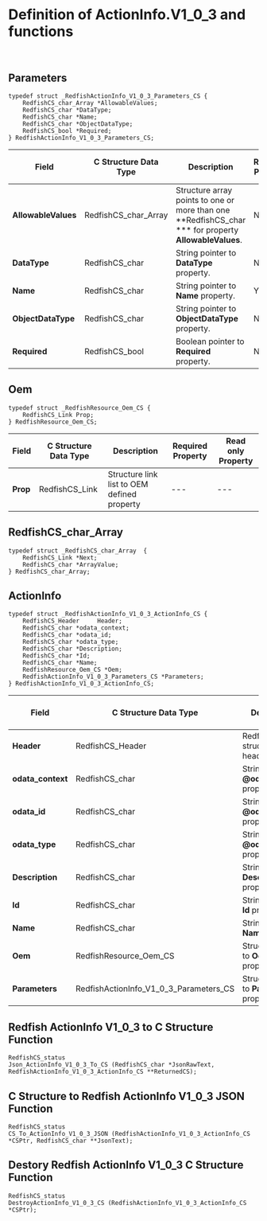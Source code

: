 # Definition of ActionInfo.V1_0_3 and functions<br><br>

## Parameters
    typedef struct _RedfishActionInfo_V1_0_3_Parameters_CS {
        RedfishCS_char_Array *AllowableValues;
        RedfishCS_char *DataType;
        RedfishCS_char *Name;
        RedfishCS_char *ObjectDataType;
        RedfishCS_bool *Required;
    } RedfishActionInfo_V1_0_3_Parameters_CS;

|Field |C Structure Data Type|Description |Required Property|Read only Property
| ---  | --- | --- | --- | ---
|**AllowableValues**|RedfishCS_char_Array| Structure array points to one or more than one **RedfishCS_char *** for property **AllowableValues**.| No| Yes
|**DataType**|RedfishCS_char| String pointer to **DataType** property.| No| Yes
|**Name**|RedfishCS_char| String pointer to **Name** property.| Yes| Yes
|**ObjectDataType**|RedfishCS_char| String pointer to **ObjectDataType** property.| No| Yes
|**Required**|RedfishCS_bool| Boolean pointer to **Required** property.| No| Yes


## Oem
    typedef struct _RedfishResource_Oem_CS {
        RedfishCS_Link Prop;
    } RedfishResource_Oem_CS;

|Field |C Structure Data Type|Description |Required Property|Read only Property
| ---  | --- | --- | --- | ---
|**Prop**|RedfishCS_Link| Structure link list to OEM defined property| ---| ---


## RedfishCS_char_Array
    typedef struct _RedfishCS_char_Array  {
        RedfishCS_Link *Next;
        RedfishCS_char *ArrayValue;
    } RedfishCS_char_Array;



## ActionInfo
    typedef struct _RedfishActionInfo_V1_0_3_ActionInfo_CS {
        RedfishCS_Header     Header;
        RedfishCS_char *odata_context;
        RedfishCS_char *odata_id;
        RedfishCS_char *odata_type;
        RedfishCS_char *Description;
        RedfishCS_char *Id;
        RedfishCS_char *Name;
        RedfishResource_Oem_CS *Oem;
        RedfishActionInfo_V1_0_3_Parameters_CS *Parameters;
    } RedfishActionInfo_V1_0_3_ActionInfo_CS;

|Field |C Structure Data Type|Description |Required Property|Read only Property
| ---  | --- | --- | --- | ---
|**Header**|RedfishCS_Header|Redfish C structure header|---|---
|**odata_context**|RedfishCS_char| String pointer to **@odata.context** property.| No| No
|**odata_id**|RedfishCS_char| String pointer to **@odata.id** property.| No| No
|**odata_type**|RedfishCS_char| String pointer to **@odata.type** property.| No| No
|**Description**|RedfishCS_char| String pointer to **Description** property.| No| Yes
|**Id**|RedfishCS_char| String pointer to **Id** property.| Yes| Yes
|**Name**|RedfishCS_char| String pointer to **Name** property.| Yes| Yes
|**Oem**|RedfishResource_Oem_CS| Structure points to **Oem** property.| No| No
|**Parameters**|RedfishActionInfo_V1_0_3_Parameters_CS| Structure points to **Parameters** property.| No| No
## Redfish ActionInfo V1_0_3 to C Structure Function
    RedfishCS_status
    Json_ActionInfo_V1_0_3_To_CS (RedfishCS_char *JsonRawText, RedfishActionInfo_V1_0_3_ActionInfo_CS **ReturnedCS);

## C Structure to Redfish ActionInfo V1_0_3 JSON Function
    RedfishCS_status
    CS_To_ActionInfo_V1_0_3_JSON (RedfishActionInfo_V1_0_3_ActionInfo_CS *CSPtr, RedfishCS_char **JsonText);

## Destory Redfish ActionInfo V1_0_3 C Structure Function
    RedfishCS_status
    DestroyActionInfo_V1_0_3_CS (RedfishActionInfo_V1_0_3_ActionInfo_CS *CSPtr);

